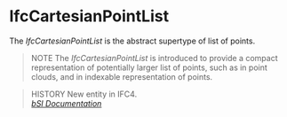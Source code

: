 IfcCartesianPointList
=====================
The _IfcCartesianPointList_ is the abstract supertype of list of points.  
  
> NOTE  The _IfcCartesianPointList_ is introduced to provide a compact
> representation of potentially larger list of points, such as in point
> clouds, and in indexable representation of points.  
  
> HISTORY  New entity in IFC4.  
[ _bSI
Documentation_](https://standards.buildingsmart.org/IFC/DEV/IFC4_2/FINAL/HTML/schema/ifcgeometricmodelresource/lexical/ifccartesianpointlist.htm)


